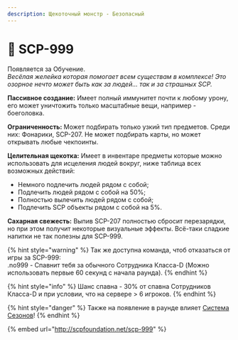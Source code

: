 ```yaml
---
description: Щекоточный монстр - Безопасный
---
```


# 🐸 SCP-999

Появляется за Обучение.\
_Весёлая желейка которая помогает всем существам в комплексе! Это озорное нечто может быть как за людей... так и за страшных SCP._

**Пассивное создание:** Имеет полный иммунитет почти к любому урону, его может уничтожить только масштабные вещи, например - боеголовка.

**Ограниченность:** Может подбирать только узкий тип предметов. Среди них: Фонарики, SCP-207. Не может подбирать карты, но может открывать любые чекпоинты.

**Целительная щекотка:** Имеет в инвентаре предметы которые можно использовать для исцеления людей вокруг, ниже таблица всех возможных действий:

* Немного подлечить людей рядом с собой;
* Подлечить людей рядом с собой на 50%;
* Полностью вылечить людей рядом с собой;
* Подлечить SCP объекты рядом с собой на 5%.

**Сахарная свежесть:** Выпив SCP-207 полностью сбросит перезарядки, но при этом получит некоторые визуальные эффекты. Всё-таки сладкие напитки не так полезны для SCP-999.

{% hint style="warning" %}
Так же доступна команда, чтоб отказаться от игры за SCP-999:\
.no999 - Спавнит тебя за обычного Сотрудника Класса-D (Можно использовать первые 60 секунд с начала раунда).
{% endhint %}

{% hint style="info" %}
Шанс спавна - 30% от спавна Сотрудников Класса-D и при условии, что на сервере > 6 игроков.
{% endhint %}

{% hint style="danger" %}
Также на появление в раунде влияет [Система Сезонов](../server-systems/seasons-system.md)!
{% endhint %}

{% embed url="http://scpfoundation.net/scp-999" %}
